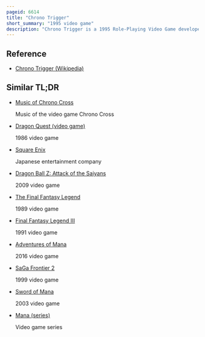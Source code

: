 ```yaml
---
pageid: 6614
title: "Chrono Trigger"
short_summary: "1995 video game"
description: "Chrono Trigger is a 1995 Role-Playing Video Game developed and published by Square. It was initially released as the first Entry in the Chrono Series for the Super nintendo Entertainment System. The Game's Development Team included three Designers that Square dubbed the 'Dream Team': Hironobu Sakaguchi, Creator of Square's Final Fantasy Series ; Yuji Horii, Creator of Enix's Dragon Quest Series ; and Akira Toriyama, Character Designer of Dragon Quest and Author of the Dragon Ball Manga Series. In addition, Takashi Tokita co-directed the game and co-wrote the scenario, Kazuhiko Aoki produced the game, while Masato Kato wrote most of the story. The Plot follows a Group of Adventurers who travel in Time to prevent a global Catastrophe."
---
```


## Reference

- [Chrono Trigger (Wikipedia)](https://en.wikipedia.org/?curid=6614)

## Similar TL;DR

- [Music of Chrono Cross](/tldr/en/music-of-chrono-cross)

  Music of the video game Chrono Cross

- [Dragon Quest (video game)](/tldr/en/dragon-quest-video-game)

  1986 video game

- [Square Enix](/tldr/en/square-enix)

  Japanese entertainment company

- [Dragon Ball Z: Attack of the Saiyans](/tldr/en/dragon-ball-z-attack-of-the-saiyans)

  2009 video game

- [The Final Fantasy Legend](/tldr/en/the-final-fantasy-legend)

  1989 video game

- [Final Fantasy Legend III](/tldr/en/final-fantasy-legend-iii)

  1991 video game

- [Adventures of Mana](/tldr/en/adventures-of-mana)

  2016 video game

- [SaGa Frontier 2](/tldr/en/saga-frontier-2)

  1999 video game

- [Sword of Mana](/tldr/en/sword-of-mana)

  2003 video game

- [Mana (series)](/tldr/en/mana-series)

  Video game series
